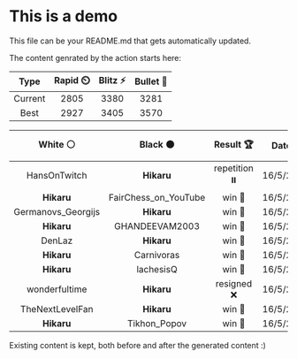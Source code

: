 # This is a demo

This file can be your README.md that gets automatically updated.

The content genrated by the action starts here:

<!--START_SECTION:chessStats-->
<!-- Automatically generated with https://github.com/Balastrong/chess-stats-action -->

| Type | Rapid ⏲️ | Blitz ⚡ | Bullet 🔫 |
|:---:|:---:|:---:|:---:|
| Current | 2805 | 3380 | 3281 |
| Best | 2927 | 3405 | 3570 |

| White ⚪ | Black ⚫ | Result 🏆 | Date 📅 | Position 🗺️ | Type 🕕 |
|:---:|:---:|:---:|:---:|:---:|:---:|
| HansOnTwitch | **Hikaru** | repetition ⏸️ | 16/5/2025 | <a href="http://www.ee.unb.ca/cgi-bin/tervo/fen.pl?select=b7/p5pk/1p6/8/7P/1P5R/r4BP1/6K1 b - - 9 28">Link</a> | Blitz |
| **Hikaru** | FairChess_on_YouTube | win 🥇 | 16/5/2025 | <a href="http://www.ee.unb.ca/cgi-bin/tervo/fen.pl?select=1k2N3/2r4R/2p1bp2/p3R3/P2P2P1/1PK1P3/8/8 b - - 0 36">Link</a> | Blitz |
| Germanovs_Georgijs | **Hikaru** | win 🥇 | 16/5/2025 | <a href="http://www.ee.unb.ca/cgi-bin/tervo/fen.pl?select=6k1/B4p1p/4b1p1/4P3/2P2P2/1N4P1/pb3K1P/8 w - - 1 41">Link</a> | Blitz |
| **Hikaru** | GHANDEEVAM2003 | win 🥇 | 16/5/2025 | <a href="http://www.ee.unb.ca/cgi-bin/tervo/fen.pl?select=1N4k1/R7/p2pp1p1/2p4p/4P3/6P1/b6P/6K1 b - - 0 35">Link</a> | Blitz |
| DenLaz | **Hikaru** | win 🥇 | 16/5/2025 | <a href="http://www.ee.unb.ca/cgi-bin/tervo/fen.pl?select=8/1p2R3/2kp2K1/2p5/8/8/8/r7 w - - 0 54">Link</a> | Blitz |
| **Hikaru** | Carnivoras | win 🥇 | 16/5/2025 | <a href="http://www.ee.unb.ca/cgi-bin/tervo/fen.pl?select=8/3k4/pp6/2p1b1N1/2P1Bp1P/1P2n3/P3b1P1/2B4K b - - 2 50">Link</a> | Blitz |
| **Hikaru** | lachesisQ | win 🥇 | 16/5/2025 | <a href="http://www.ee.unb.ca/cgi-bin/tervo/fen.pl?select=1k6/2R5/1P1r2p1/N4p2/1P6/2n3P1/7P/7K b - - 8 38">Link</a> | Blitz |
| wonderfultime | **Hikaru** | resigned ❌ | 16/5/2025 | <a href="http://www.ee.unb.ca/cgi-bin/tervo/fen.pl?select=k7/2Q5/3p3p/1BpPq1pP/1p3pP1/5P1K/P3p3/8 b - - 5 92">Link</a> | Blitz |
| TheNextLevelFan | **Hikaru** | win 🥇 | 16/5/2025 | <a href="http://www.ee.unb.ca/cgi-bin/tervo/fen.pl?select=2kr4/pp2q2p/2p3p1/1r4P1/4p1N1/2P1P3/Pn1PQ3/2KR2R1 w - - 0 30">Link</a> | Blitz |
| **Hikaru** | Tikhon_Popov | win 🥇 | 16/5/2025 | <a href="http://www.ee.unb.ca/cgi-bin/tervo/fen.pl?select=3N4/R7/1pk1p3/2p2p2/2P5/1P2P3/PK1P2rB/3b4 b - - 0 36">Link</a> | Blitz |

<!--END_SECTION:chessStats-->

Existing content is kept, both before and after the generated content :)
